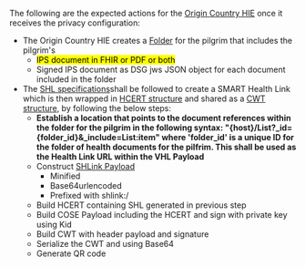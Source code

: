 The following are the expected actions for the [Origin Country HIE](system-actors.html#ochie) once it receives the privacy configuration:
- The Origin Country HIE creates a [Folder](https://profiles.ihe.net/ITI/MHD/StructureDefinition-IHE.MHD.Minimal.Folder.html) for the pilgrim that includes the pilgrim's 
  - <mark>IPS document in FHIR or PDF or both</mark>
  - Signed IPS document as DSG jws JSON object for each document included in the folder
- The [SHL specifications](https://build.fhir.org/ig/HL7/smart-health-cards-and-links/links-specification.html)shall be followed to create a SMART Health Link which is then wrapped in [HCERT structure](https://www.smart.who.int/trust/StructureDefinition-Hcert.html) and shared as a [CWT structure](https://www.smart.who.int/trust/StructureDefinition-CWT.html), by following the below steps:
  - <b>Establish a location that points to the document references within the folder for the pilgrim in the following syntax: "{host}/List?_id={folder_id}&_include=List:item" where 'folder_id' is a unique ID for the folder of health documents for the pilfrim. This shall be used as the Health Link URL within the VHL Payload</b>
  - Construct [SHLink Payload](https://smart.who.int/trust/StructureDefinition-SmartHealthLinkPayload.html)
    - Minified
    - Base64urlencoded
    - Prefixed with shlink:/
  - Build HCERT containing SHL generated in previous step
  - Build COSE Payload including the HCERT and sign with private key using Kid
  - Build CWT with header payload and signature
  - Serialize the CWT and using Base64
  - Generate QR code
